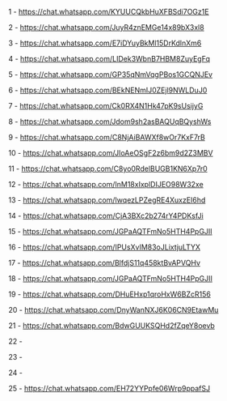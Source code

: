 1 - 	https://chat.whatsapp.com/KYUUCQkbHuXFBSdi7OGz1E
	
2 - 	https://chat.whatsapp.com/JuyR4znEMGe14x89bX3xl8
	
3 - 	https://chat.whatsapp.com/E7iDYuyBkMl15DrKdlnXm6
	
4 - 	https://chat.whatsapp.com/LIDek3WbnB7HBM8ZuyEgFq
	
5 - 	https://chat.whatsapp.com/GP35qNmVqgPBos1GCQNJEv
	
6 - 	https://chat.whatsapp.com/BEkNENmIJ0ZEjl9NWLDuJ0
	
7 - 	https://chat.whatsapp.com/Ck0RX4N1Hk47pK9sUsijyG
	
8 - 	https://chat.whatsapp.com/Jdom9sh2asBAQUqBQyshWs
	
9 - 	https://chat.whatsapp.com/C8NjAiBAWXf8wOr7KxF7rB
	
10 - 	https://chat.whatsapp.com/JIoAeOSgF2z6bm9d2Z3MBV
	
11 - 	https://chat.whatsapp.com/C8yo0RdelBUGB1KN6Xp7r0
	
12 - 	https://chat.whatsapp.com/InM18xIxplDIJEO98W32xe
	
13 - 	https://chat.whatsapp.com/IwqezLPZegRE4XuxzEI6hd
	
14 - 	https://chat.whatsapp.com/CjA3BXc2b274rY4PDKsfJi
	
15 - 	https://chat.whatsapp.com/JGPaAQTFmNo5HTH4PpGJII
	
16 - 	https://chat.whatsapp.com/IPUsXvIM83oJLixtjuLTYX
	
17 - 	https://chat.whatsapp.com/BlfdjS11q458ktBvAPVQHv
	
18 - 	https://chat.whatsapp.com/JGPaAQTFmNo5HTH4PpGJII
	
19 - 	https://chat.whatsapp.com/DHuEHxp1qroHxW6BZcR156
	
20 - 	https://chat.whatsapp.com/DnyWanNXJ6K06CN9EtawMu
	
21 - 	https://chat.whatsapp.com/BdwGUUKSQHd2fZqeY8oevb
	
22 - 	
	
23 - 	
	
24 - 	
	
25 - 	https://chat.whatsapp.com/EH72YYPpfe06Wrp9ppafSJ
